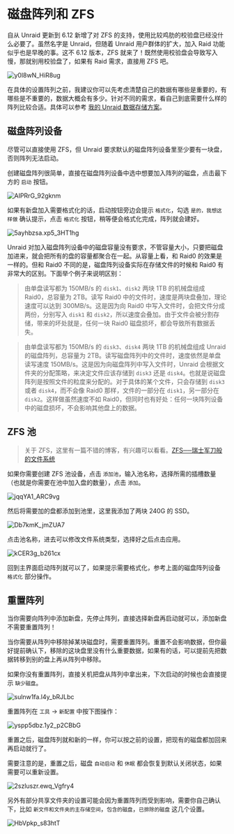 # 磁盘阵列和 ZFS

自从 Unraid 更新到 6.12 新增了对 ZFS 的支持，使用比较鸡肋的校验盘已经没什么必要了。虽然名字是 Unraid，但随着 Unraid 用户群体的扩大，加入 Raid 功能似乎也是早晚的事。这不 6.12 版本，ZFS 就来了！既然使用校验盘会导致写入慢，那就别用校验盘了，如果有 Raid 需求，直接用 ZFS 吧。

![y0l8wN_HiR8ug](https://img.slarker.me/wiki/y0l8wN_HiR8ug.png)

在具体的设置阵列之前，我建议你可以先考虑清楚自己的数据有哪些是重要的，有哪些是不重要的，数据大概会有多少。针对不同的需求，看自己到底需要什么样的阵列比较合适。具体可以参考 [我的 Unraid 数据存储方案](/unraid/storage.md)。

## 磁盘阵列设备

尽管可以直接使用 ZFS，但 Unraid 要求默认的磁盘阵列设备里至少要有一块盘，否则阵列无法启动。

创建磁盘阵列很简单，直接在磁盘阵列设备中选中想要加入阵列的磁盘，点击最下方的 `启动` 按钮。

![AIPRrG_92gknm](https://img.slarker.me/wiki/AIPRrG_92gknm.png)

如果有新盘加入需要格式化的话，启动按钮旁边会提示 `格式化`，勾选 `是的，我想这样做` 确认提示，点击 `格式化` 按钮，稍等便会格式化完成，阵列就会建好。

![5ayhbzsa.xp5_3HT1hg](https://img.slarker.me/wiki/5ayhbzsa.xp5_3HT1hg.png)

Unraid 对加入磁盘阵列设备中的磁盘容量没有要求，不管容量大小，只要把磁盘加进来，就会把所有的盘的容量都聚合在一起。从容量上看，和 Raid0 的效果是一样的。但和 Raid0 不同的是，磁盘阵列设备实际在存储文件的时候和 Raid0 有非常大的区别。下面举个例子来说明区别：

> 由单盘读写都为 150MB/s 的 `disk1`、`disk2` 两块 1TB 的机械盘组成 Raid0，总容量为 2TB。读写 Raid0 中的文件时，速度是两块盘叠加，理论速度可以达到 300MB/s。这是因为向 Raid0 中写入文件时，会把文件分成两份，分别写入 `disk1` 和 `disk2`，所以速度会叠加。由于文件会被分割存储，带来的坏处就是，任何一块 Raid0 磁盘损坏，都会导致所有数据丢失。

> 由单盘读写都为 150MB/s 的 `disk3`、`disk4` 两块 1TB 的机械盘组成 Unraid 的磁盘阵列，总容量为 2TB。读写磁盘阵列中的文件时，速度依然是单盘读写速度 150MB/s。这是因为向磁盘阵列中写入文件时，Unraid 会根据文件夹的分配策略，来决定文件应该存储到 `disk3` 还是 `disk4`。也就是说磁盘阵列是按照文件的粒度来分配的。对于具体的某个文件，只会存储到 `disk3` 或者 `disk4`，而不会像 Raid0 那样，文件的一部分在 `disk1`，另一部分在 `disk2`。这样做虽然速度不如 Raid0，但同时也有好处：任何一块阵列设备中的磁盘损坏，不会影响其他盘上的数据。

## ZFS 池

> 关于 ZFS，这里有一篇不错的博客，有兴趣可以看看。[ZFS──瑞士军刀般的文件系统](https://www.eaimty.com/2020/zfs-file-system/)

如果你需要创建 ZFS 池设备，点击 `添加池`，输入池名称，选择所需的插槽数量（也就是你需要在池中加入盘的数量），点击 `添加`。

![jqqYA1_ARC9vg](https://img.slarker.me/wiki/jqqYA1_ARC9vg.png)

然后将需要加的盘都添加到池里，这里我添加了两块 240G 的 SSD。

![Db7kmK_jmZUA7](https://img.slarker.me/wiki/Db7kmK_jmZUA7.png)

点击池名称，进去可以修改文件系统类型，选择好之后点击应用。

![kCER3g_b261cx](https://img.slarker.me/wiki/kCER3g_b261cx.png)

回到主界面启动阵列就可以了，如果提示需要格式化，参考上面的磁盘阵列设备 `格式化` 部分操作。

## 重置阵列

当你需要向阵列中添加新盘，先停止阵列，直接选择新盘再启动就可以，添加新盘不需要重置阵列！

当你需要从阵列中移除掉某块磁盘时，需要重置阵列。重置不会影响数据，但你最好提前确认下，移除的这块盘里没有什么重要数据，如果有的话，可以提前先把数据转移到别的盘上再从阵列中移除。

如果你没有重置阵列，直接关机把盘从阵列中拿出来，下次启动的时候也会直接提示 `缺少磁盘`。

![sulnw1fa.l4y_bRJLbc](https://img.slarker.me/wiki/sulnw1fa.l4y_bRJLbc.png)

重置阵列在 `工具` -> `新配置` 中按下图操作：

![yspp5dbz.1y2_p2CBbG](https://img.slarker.me/wiki/yspp5dbz.1y2_p2CBbG.png)

重置之后，磁盘阵列就和新的一样，你可以按之前的设置，把现有的磁盘都加回来再启动就行了。

需要注意的是，重置之后，磁盘 `自动启动` 和 `休眠` 都会恢复到默认关闭状态，如果需要可以重新设置。

![2szluszr.ewq_Vgfry4](https://img.slarker.me/wiki/2szluszr.ewq_Vgfry4.png)

另外有部分共享文件夹的设置可能会因为重置阵列而受到影响，需要你自己确认下，比如 `新文件和文件夹的主存储空间`，`包含的磁盘`，`已排除的磁盘` 这几个设置。

![HbVpkp_s83htT](https://img.slarker.me/wiki/HbVpkp_s83htT.png)